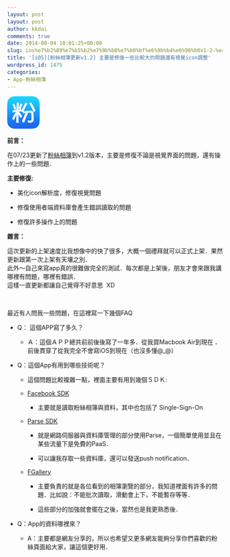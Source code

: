 ```yaml
---
layout: post
layout: post
author: kkdai
comments: true
date: 2014-08-04 10:01:25+00:00
slug: ios%e7%b2%89%e7%b5%b2%e7%9b%b8%e7%b0%bf%e6%9b%b4%e6%96%b0v1-2-%e4%b8%bb%e8%a6%81%e6%98%af%e4%bf%ae%e5%be%a9%e4%b8%80%e4%ba%9b%e6%af%94%e8%bc%83%e5%a4%a7%e7%9a%84%e5%95%8f%e9%a1%8c%e9%82%84
title: '[iOS][粉絲相簿更新v1.2] 主要是修復一些比較大的問題還有視覺icon調整'
wordpress_id: 1475
categories:
- App-粉絲相簿
---
```


![](https://raw.githubusercontent.com/kkdai/iOS-APP-FBAlbums/master/img/1.1/icon.png)




**前言：**




在07/23更新了[粉絲相簿](https://itunes.apple.com/tw/app/fen-si-xiang-bu/id839324997?l=zh&mt=8)到v1.2版本，主要是修復不論是視覺界面的問題，還有操作上的一些問題．

<!--more-->


**主要修復:**






  * 美化icon解析度，修復視覺問題


  * 修復使用者端資料庫會產生錯誤讀取的問題


  * 修復許多操作上的問題




**雜言：**




這次更新的上架速度比我想像中的快了很多，大概一個禮拜就可以正式上架．果然更新跟第一次上架有天壤之別．  
此外～自己來寫app真的很難做完全的測試．每次都是上架後，朋友才會來跟我講哪裡有問題，哪裡有錯誤．  
這樣一直更新都讓自己覺得不好意思  XD




 




最近有人問我一些問題，在這裡寫一下幾個FAQ






  * Q： 這個APP寫了多久？



    * Ａ：這個ＡＰＰ總共前前後後寫了一年多．從我買Macbook Air到現在 ．前後貫穿了從我完全不會寫iOS到現在（也沒多懂@_@）



  * Q：這個App有用到哪些技術呢？



    * 這個問題比較複雜一點，裡面主要有用到幾個ＳＤＫ:


    * [Facebook SDK](https://developers.facebook.com/docs/ios)



      * 主要就是讀取粉絲相簿與資料，其中也包括了 Single-Sign-On



    * [Parse SDK](https://parse.com/)



      * 就是網路伺服器與資料庫管理的部分使用Parse，一個簡單使用並且在某些流量下是免費的PaaS．


      * 可以讓我存取一些資料庫，還可以發送push notification．



    * [FGallery](https://github.com/gdavis/FGallery-iPhone)



      * 主要負責的就是各位看到的相簿瀏覽的部分，我知道裡面有許多的問題．比如說：不能批次讀取，滑動會上下，不能暫存等等．


      * 這些部分的加強就會擺在之後，當然也是我更熟悉後．




  * Q：App的資料哪裡來？



    * A：主要都是網友分享的，所以也希望又更多網友能夠分享你們喜歡的粉絲頁面給大家，讓這個更好用．





 




 




 
